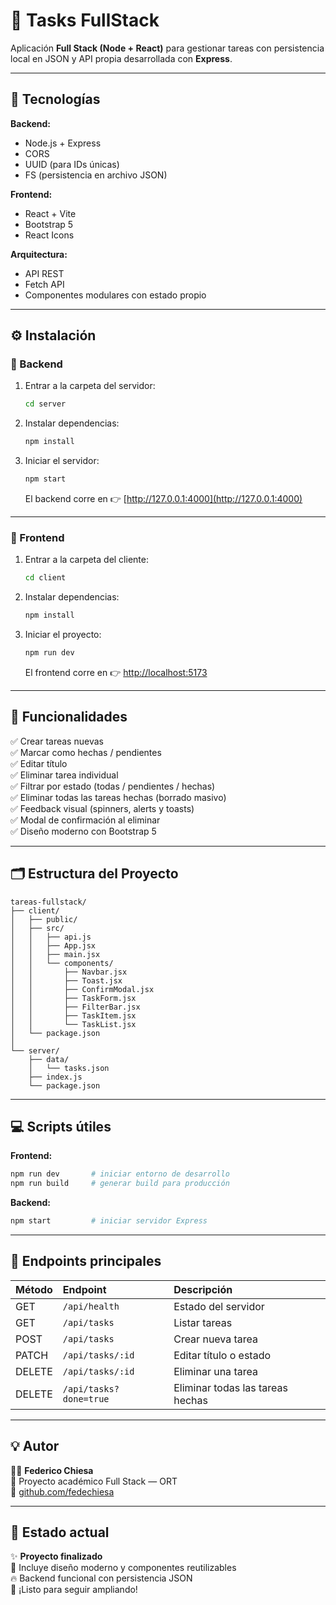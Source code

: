 # 📝 Tasks FullStack

Aplicación **Full Stack (Node + React)** para gestionar tareas con persistencia local en JSON y API propia desarrollada con **Express**.

---

## 🚀 Tecnologías

**Backend:**
- Node.js + Express  
- CORS  
- UUID (para IDs únicas)  
- FS (persistencia en archivo JSON)

**Frontend:**
- React + Vite  
- Bootstrap 5  
- React Icons  

**Arquitectura:**
- API REST  
- Fetch API  
- Componentes modulares con estado propio  

---

## ⚙️ Instalación

### 🔹 Backend
1. Entrar a la carpeta del servidor:
   ```bash
   cd server
   ```
2. Instalar dependencias:
   ```bash
   npm install
   ```
3. Iniciar el servidor:
   ```bash
   npm start
   ```
   El backend corre en 👉 [http://127.0.0.1:4000](http://127.0.0.1:4000)

---

### 🔹 Frontend
1. Entrar a la carpeta del cliente:
   ```bash
   cd client
   ```
2. Instalar dependencias:
   ```bash
   npm install
   ```
3. Iniciar el proyecto:
   ```bash
   npm run dev
   ```
   El frontend corre en 👉 [http://localhost:5173](http://localhost:5173)

---

## 🧠 Funcionalidades

✅ Crear tareas nuevas  
✅ Marcar como hechas / pendientes  
✅ Editar título  
✅ Eliminar tarea individual  
✅ Filtrar por estado (todas / pendientes / hechas)  
✅ Eliminar todas las tareas hechas (borrado masivo)  
✅ Feedback visual (spinners, alerts y toasts)  
✅ Modal de confirmación al eliminar  
✅ Diseño moderno con Bootstrap 5  

---

## 🗂️ Estructura del Proyecto

```
tareas-fullstack/
├── client/
│   ├── public/
│   ├── src/
│   │   ├── api.js
│   │   ├── App.jsx
│   │   ├── main.jsx
│   │   └── components/
│   │       ├── Navbar.jsx
│   │       ├── Toast.jsx
│   │       ├── ConfirmModal.jsx
│   │       ├── TaskForm.jsx
│   │       ├── FilterBar.jsx
│   │       ├── TaskItem.jsx
│   │       └── TaskList.jsx
│   └── package.json
│
└── server/
    ├── data/
    │   └── tasks.json
    ├── index.js
    └── package.json
```

---

## 💻 Scripts útiles

**Frontend:**
```bash
npm run dev       # iniciar entorno de desarrollo
npm run build     # generar build para producción
```

**Backend:**
```bash
npm start         # iniciar servidor Express
```

---

## 🧾 Endpoints principales

| Método | Endpoint                  | Descripción |
|:--------|:--------------------------|:-------------|
| GET     | `/api/health`             | Estado del servidor |
| GET     | `/api/tasks`              | Listar tareas |
| POST    | `/api/tasks`              | Crear nueva tarea |
| PATCH   | `/api/tasks/:id`          | Editar título o estado |
| DELETE  | `/api/tasks/:id`          | Eliminar una tarea |
| DELETE  | `/api/tasks?done=true`    | Eliminar todas las tareas hechas |

---

## 💡 Autor

👨‍💻 **Federico Chiesa**  
📘 Proyecto académico Full Stack — ORT  
🔗 [github.com/fedechiesa](https://github.com/fedechiesa)

---

## 🍺 Estado actual

✨ **Proyecto finalizado**  
🎨 Incluye diseño moderno y componentes reutilizables  
🔥 Backend funcional con persistencia JSON  
🍻 ¡Listo para seguir ampliando!  
